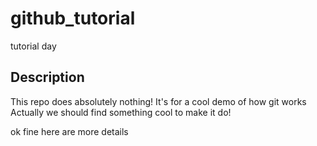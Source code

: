 # github_tutorial
tutorial day

## Description
This repo does absolutely nothing! It's for a cool demo of how git works
Actually we should find something cool to make it do!


ok fine here are more details
